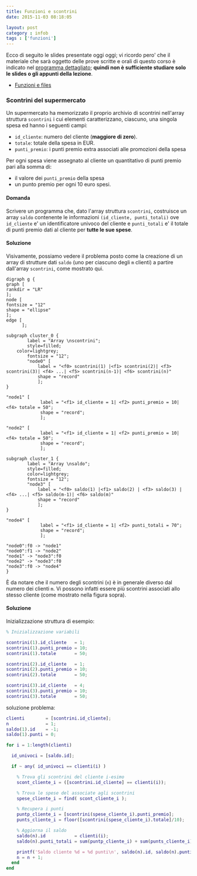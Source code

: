 ```yaml
---
title: Funzioni e scontrini
date: 2015-11-03 08:18:05

layout: post
category : infob
tags : ['funzioni']
---
```


Ecco di seguito le slides presentate oggi oggi; vi ricordo pero' che il
materiale che sarà oggetto delle prove scritte e orali di questo corso è
indicato nel [programma
dettagliato](http://www.vittoriozaccaria.net/deposit/programmaInfoB.pdf);
**quindi non è sufficiente studiare solo le slides o gli appunti della
lezione**.

- [Funzioni e files](https://dl.dropboxusercontent.com/u/5867765/1516-published-infob/le_matlab_5.pdf)

### Scontrini del supermercato

Un supermercato ha memorizzato il proprio archivio di scontrini nell'array struttura `scontrini` i cui elementi caratterizzano, ciascuno, una singola spesa ed hanno i seguenti campi:

* `id_cliente`: numero del cliente (**maggiore di zero**).
* `totale`: totale della spesa in EUR.
* `punti_premio`: i punti premio extra associati alle promozioni della spesa

Per ogni spesa viene assegnato al cliente un quantitativo di punti premio pari alla somma di:

* il valore dei `punti_premio` della spesa
* un punto premio per ogni 10 euro spesi.

#### Domanda ##

Scrivere un programma che, dato l'array struttura `scontrini`, costruisce un array `saldo` contenente le informazioni `(id_cliente, punti_totali)` ove `id_cliente` e' un identificatore univoco del cliente e `punti_totali` e' il totale di punti premio dati al cliente per **tutte le sue spese**.

#### Soluzione

Visivamente, possiamo vedere il problema posto come la creazione di un array di strutture dati `saldo` (uno per ciascuno degli `m` clienti) a partire dall'array `scontrini`, come mostrato qui.


```{dot !}
digraph g {
graph [
rankdir = "LR"
];
node [
fontsize = "12"
shape = "ellipse"
];
edge [
      ];

subgraph cluster_0 {
        label = "Array \nscontrini";
        style=filled;
    color=lightgrey;
        fontsize = "12";
        "node0" [
            label = "<f0> scontrini(1) |<f1> scontrini(2)| <f3> scontrini(3)| <f4> ...| <f5> scontrini(n-1)| <f6> scontrini(n)"
            shape = "record"
            ];
}

"node1" [
             label = "<f1> id_cliente = 1| <f2> punti_premio = 10| <f4> totale = 50";
             shape = "record";
             ];

"node2" [
             label = "<f1> id_cliente = 1| <f2> punti_premio = 10| <f4> totale = 50";
             shape = "record";
             ];

subgraph cluster_1 {
        label = "Array \nsaldo";
        style=filled;
        color=lightgrey;
        fontsize = "12";
        "node3" [
            label = "<f0> saldo(1) |<f1> saldo(2) | <f3> saldo(3) | <f4> ...| <f5> saldo(m-1)| <f6> saldo(m)"
            shape = "record"
            ];
}

"node4" [
             label = "<f1> id_cliente = 1| <f2> punti_totali = 70";
             shape = "record";
             ];

"node0":f0 -> "node1"
"node0":f1 -> "node2"
"node1" -> "node3":f0
"node2" -> "node3":f0
"node3":f0 -> "node4"
}
```

È da notare che il numero degli scontrini (`n`) è in generale diverso dal numero dei clienti `m`. Vi possono infatti essere più scontrini associati allo stesso cliente (come mostrato nella figura sopra).

#### Soluzione ##

Inizializzazione struttura di esempio:

```matlab
% Inizializzazione variabili

scontrini(1).id_cliente   = 1;
scontrini(1).punti_premio = 10;
scontrini(1).totale       = 50;

scontrini(2).id_cliente   = 1;
scontrini(2).punti_premio = 10;
scontrini(2).totale       = 50;

scontrini(3).id_cliente   = 4;
scontrini(3).punti_premio = 10;
scontrini(3).totale       = 50;
```


soluzione problema:

```matlab
clienti        = [scontrini.id_cliente];
n              = 1;
saldo(1).id    = -1;
saldo(1).punti = 0;

for i = 1:length(clienti)

  id_univoci = [saldo.id];

  if ~ any( id_univoci == clienti(i) )

    % Trova gli scontrini del cliente i-esimo
    scont_cliente_i = ([scontrini.id_cliente] == clienti(i));

    % Trova le spese del associate agli scontrini
    spese_cliente_i = find( scont_cliente_i );

    % Recupera i punti
    puntp_cliente_i = [scontrini(spese_cliente_i).punti_premio];
    punts_cliente_i = floor([scontrini(spese_cliente_i).totale]/10);

    % Aggiorna il saldo
    saldo(n).id           = clienti(i);
    saldo(n).punti_totali = sum(puntp_cliente_i) + sum(punts_cliente_i);

    printf('Saldo cliente %d = %d punti\n', saldo(n).id, saldo(n).punti)
    n = n + 1;
  end
end
```
